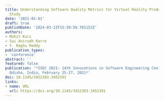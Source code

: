 ```yaml
---
title: Understanding Software Quality Metrics for Virtual Reality Products - A Mapping
  Study
date: '2021-01-01'
draft: true
publishDate: '2024-03-23T15:50:59.701153Z'
authors:
- Mohit Kuri
- Sai Anirudh Karre
- Y. Raghu Reddy
publication_types:
- 'conference'
abstract: ''
featured: false
publication: '*ISEC 2021: 14th Innovations in Software Engineering Conference, Bhubaneswar,
  Odisha, India, February 25-27, 2021*'
doi: 10.1145/3452383.3452391
links:
- name: URL
  url: https://doi.org/10.1145/3452383.3452391
---
```


